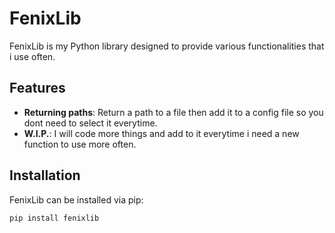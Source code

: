 # FenixLib

FenixLib is my Python library designed to provide various functionalities that i use often.

## Features

- **Returning paths**: Return a path to a file then add it to a config file so you dont need to select it everytime.
- **W.I.P.**: I will code more things and add to it everytime i need a new function to use more often.

## Installation

FenixLib can be installed via pip:

```bash
pip install fenixlib

